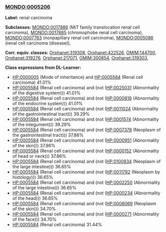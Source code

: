 
### [MONDO:0005206](http://purl.obolibrary.org/obo/MONDO_0005206)
**Label:** renal carcinoma

**Subclasses:** [MONDO:0017886](http://purl.obolibrary.org/obo/MONDO_0017886) (MiT family translocation renal cell carcinoma), [MONDO:0017885](http://purl.obolibrary.org/obo/MONDO_0017885) (chromophobe renal cell carcinoma), [MONDO:0007763](http://purl.obolibrary.org/obo/MONDO_0007763) (nonpapillary renal cell carcinoma), [MONDO:0005086](http://purl.obolibrary.org/obo/MONDO_0005086) (renal cell carcinoma (disease)), 

**Corr. equiv. classes:** [Orphanet:319308](http://www.orpha.net/ORDO/Orphanet_319308), [Orphanet:422526](http://www.orpha.net/ORDO/Orphanet_422526), [OMIM:144700](http://purl.obolibrary.org/obo/OMIM_144700), [Orphanet:319276](http://www.orpha.net/ORDO/Orphanet_319276), [Orphanet:217071](http://www.orpha.net/ORDO/Orphanet_217071), [OMIM:300854](http://purl.obolibrary.org/obo/OMIM_300854), [Orphanet:319303](http://www.orpha.net/ORDO/Orphanet_319303), 

**Class expressions from DL-Learner:**

- [HP:0000005](http://purl.obolibrary.org/obo/HP_0000005) (Mode of inheritance) and [HP:0005584](http://purl.obolibrary.org/obo/HP_0005584) (Renal cell carcinoma) 41.01%
- [HP:0005584](http://purl.obolibrary.org/obo/HP_0005584) (Renal cell carcinoma) and (not ([HP:0025031](http://purl.obolibrary.org/obo/HP_0025031) (Abnormality of the digestive system))) 41.01%
- [HP:0005584](http://purl.obolibrary.org/obo/HP_0005584) (Renal cell carcinoma) and (not ([HP:0000818](http://purl.obolibrary.org/obo/HP_0000818) (Abnormality of the endocrine system))) 41.01%
- [HP:0005584](http://purl.obolibrary.org/obo/HP_0005584) (Renal cell carcinoma) and (not ([HP:0011024](http://purl.obolibrary.org/obo/HP_0011024) (Abnormality of the gastrointestinal tract))) 39.29%
- [HP:0005584](http://purl.obolibrary.org/obo/HP_0005584) (Renal cell carcinoma) and (not ([HP:0001574](http://purl.obolibrary.org/obo/HP_0001574) (Abnormality of the integument))) 39.29%
- [HP:0005584](http://purl.obolibrary.org/obo/HP_0005584) (Renal cell carcinoma) and (not ([HP:0007378](http://purl.obolibrary.org/obo/HP_0007378) (Neoplasm of the gastrointestinal tract))) 37.86%
- [HP:0005584](http://purl.obolibrary.org/obo/HP_0005584) (Renal cell carcinoma) and (not ([HP:0000951](http://purl.obolibrary.org/obo/HP_0000951) (Abnormality of the skin))) 37.86%
- [HP:0005584](http://purl.obolibrary.org/obo/HP_0005584) (Renal cell carcinoma) and (not ([HP:0000152](http://purl.obolibrary.org/obo/HP_0000152) (Abnormality of head or neck))) 37.86%
- [HP:0005584](http://purl.obolibrary.org/obo/HP_0005584) (Renal cell carcinoma) and (not ([HP:0100834](http://purl.obolibrary.org/obo/HP_0100834) (Neoplasm of the large intestine))) 36.65%
- [HP:0005584](http://purl.obolibrary.org/obo/HP_0005584) (Renal cell carcinoma) and (not ([HP:0011792](http://purl.obolibrary.org/obo/HP_0011792) (Neoplasm by histology))) 36.65%
- [HP:0005584](http://purl.obolibrary.org/obo/HP_0005584) (Renal cell carcinoma) and (not ([HP:0002250](http://purl.obolibrary.org/obo/HP_0002250) (Abnormality of the large intestine))) 36.65%
- [HP:0005584](http://purl.obolibrary.org/obo/HP_0005584) (Renal cell carcinoma) and (not ([HP:0000234](http://purl.obolibrary.org/obo/HP_0000234) (Abnormality of the head))) 36.65%
- [HP:0005584](http://purl.obolibrary.org/obo/HP_0005584) (Renal cell carcinoma) and (not ([HP:0008069](http://purl.obolibrary.org/obo/HP_0008069) (Neoplasm of the skin))) 34.70%
- [HP:0005584](http://purl.obolibrary.org/obo/HP_0005584) (Renal cell carcinoma) and (not ([HP:0000271](http://purl.obolibrary.org/obo/HP_0000271) (Abnormality of the face))) 34.70%
- [HP:0005584](http://purl.obolibrary.org/obo/HP_0005584) (Renal cell carcinoma) 31.44%


